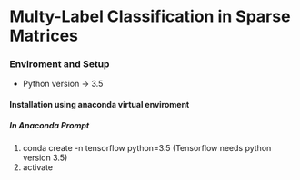 # Multy-Label Classification in Sparse Matrices #


### Enviroment and Setup ###
* Python version -> 3.5

#### Installation using anaconda virtual enviroment ####
##### In Anaconda Prompt #####
1) conda create -n tensorflow python=3.5 (Tensorflow needs python version 3.5)
2) activate 